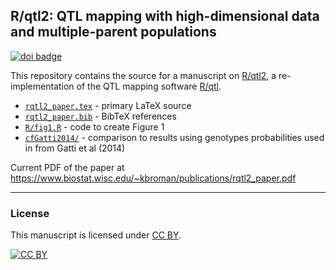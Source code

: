 ## R/qtl2: QTL mapping with high-dimensional data and multiple-parent populations

[![doi badge](https://zenodo.org/badge/DOI/10.5281/zenodo.2586997.svg)](https://doi.org/10.5281/zenodo.2586997)

This repository contains the source for a manuscript on
[R/qtl2](http://kbroman.org/qtl2), a re-implementation of the QTL
mapping software [R/qtl](https://rqtl.org).

- [`rqtl2_paper.tex`](rqtl2_paper.tex) - primary LaTeX source
- [`rqtl2_paper.bib`](rqtl2_paper.bib) - BibTeX references
- [`R/fig1.R`](R/fig1.R) - code to create Figure 1
- [`cfGatti2014/`](cfGatti2014) - comparison to results using genotypes probabilities
  used in from Gatti et al (2014)

Current PDF of the paper at <https://www.biostat.wisc.edu/~kbroman/publications/rqtl2_paper.pdf>

---

### License

This manuscript is licensed under [CC BY](https://creativecommons.org/licenses/by/3.0/).

[![CC BY](https://i.creativecommons.org/l/by/3.0/88x31.png)](https://creativecommons.org/licenses/by/3.0/)

